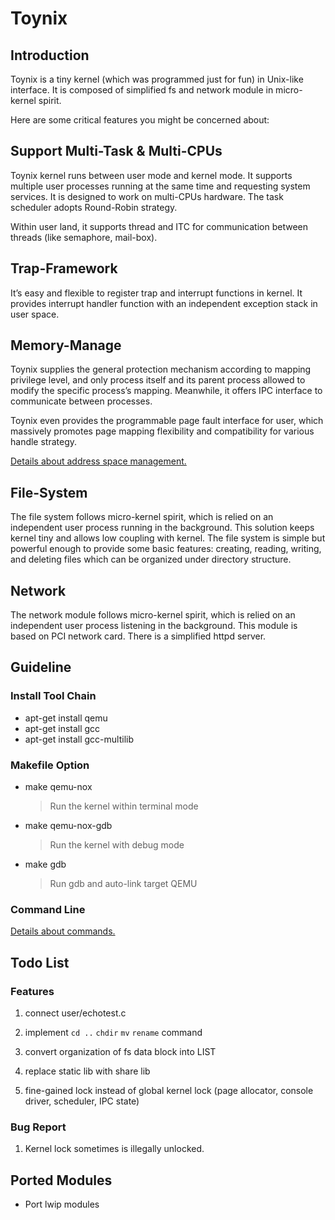 # Toynix

## Introduction

Toynix is a tiny kernel (which was programmed just for fun) in Unix-like interface. It is composed of simplified fs and network module in micro-kernel spirit.

Here are some critical features you might be concerned about:

## Support Multi-Task & Multi-CPUs

Toynix kernel runs between user mode and kernel mode. It supports multiple user processes running at the same time and requesting system services. It is designed to work on multi-CPUs hardware. The task scheduler adopts Round-Robin strategy.

Within user land, it supports thread and ITC for communication between threads (like semaphore, mail-box).

## Trap-Framework

It’s easy and flexible to register trap and interrupt functions in kernel. It provides interrupt handler function with an independent exception stack in user space.

## Memory-Manage

Toynix supplies the general protection mechanism according to mapping privilege level, and only process itself and its parent process allowed to modify the specific process’s mapping. Meanwhile, it offers IPC interface to communicate between processes.

Toynix even provides the programmable page fault interface for user, which massively promotes page mapping flexibility and compatibility for various handle strategy.

[Details about address space management.](./readme/mm.md)

## File-System

The file system follows micro-kernel spirit, which is relied on an independent user process running in the background. This solution keeps kernel tiny and allows low coupling with kernel. The file system is simple but powerful enough to provide some basic features: creating, reading, writing, and deleting files which can be organized under directory structure.

## Network

The network module follows micro-kernel spirit, which is relied on an independent user process listening in the background. This module is based on PCI network card. There is a simplified httpd server.

## Guideline

### Install Tool Chain

* apt-get install qemu
* apt-get install gcc
* apt-get install gcc-multilib

### Makefile Option

* make qemu-nox
  > Run the kernel within terminal mode
* make qemu-nox-gdb
  > Run the kernel with debug mode
* make gdb
  > Run gdb and auto-link target QEMU

### Command Line

[Details about commands.](./readme/command_line.md)

## Todo List

### Features

1. connect user/echotest.c
2. implement `cd ..` `chdir` `mv` `rename` command

1. convert organization of fs data block into LIST
2. replace static lib with share lib
3. fine-gained lock instead of global kernel lock (page allocator, console driver, scheduler, IPC state)

### Bug Report

1. Kernel lock sometimes is illegally unlocked.

## Ported Modules

* Port lwip modules
